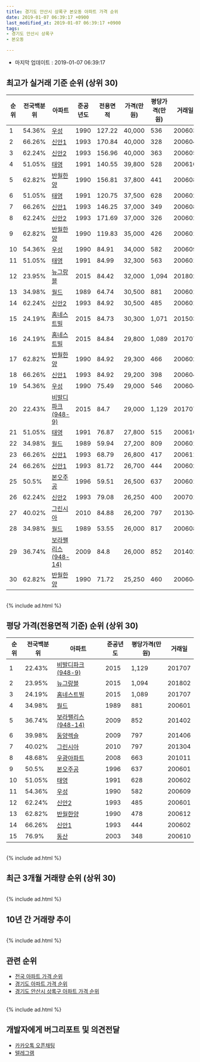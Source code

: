 ```yaml
---
title: 경기도 안산시 상록구 본오동 아파트 가격 순위
date: 2019-01-07 06:39:17 +0900
last_modified_at: 2019-01-07 06:39:17 +0900
tags:
- 경기도 안산시 상록구
- 본오동

---
```


* 마지막 업데이트 : 2019-01-07 06:39:17

## 최고가 실거래 기준 순위 (상위 30)


|순위|전국백분위|아파트|준공년도|전용면적|가격(만원)|평당가격(만원)|거래일|
|---|---|---|---|---|---|---|---|
|1|54.36%|[우성](https://search.naver.com/search.naver?query=%EA%B2%BD%EA%B8%B0%EB%8F%84+%EC%95%88%EC%82%B0%EC%8B%9C+%EC%83%81%EB%A1%9D%EA%B5%AC+%EB%B3%B8%EC%98%A4%EB%8F%99+%EC%9A%B0%EC%84%B1)|1990|127.22|40,000|536|200603|
|2|66.26%|[신안1](https://search.naver.com/search.naver?query=%EA%B2%BD%EA%B8%B0%EB%8F%84+%EC%95%88%EC%82%B0%EC%8B%9C+%EC%83%81%EB%A1%9D%EA%B5%AC+%EB%B3%B8%EC%98%A4%EB%8F%99+%EC%8B%A0%EC%95%881)|1993|170.84|40,000|328|200604|
|3|62.24%|[신안2](https://search.naver.com/search.naver?query=%EA%B2%BD%EA%B8%B0%EB%8F%84+%EC%95%88%EC%82%B0%EC%8B%9C+%EC%83%81%EB%A1%9D%EA%B5%AC+%EB%B3%B8%EC%98%A4%EB%8F%99+%EC%8B%A0%EC%95%882)|1993|156.96|40,000|363|200605|
|4|51.05%|[태영](https://search.naver.com/search.naver?query=%EA%B2%BD%EA%B8%B0%EB%8F%84+%EC%95%88%EC%82%B0%EC%8B%9C+%EC%83%81%EB%A1%9D%EA%B5%AC+%EB%B3%B8%EC%98%A4%EB%8F%99+%ED%83%9C%EC%98%81)|1991|140.55|39,800|528|200610|
|5|62.82%|[반월한양](https://search.naver.com/search.naver?query=%EA%B2%BD%EA%B8%B0%EB%8F%84+%EC%95%88%EC%82%B0%EC%8B%9C+%EC%83%81%EB%A1%9D%EA%B5%AC+%EB%B3%B8%EC%98%A4%EB%8F%99+%EB%B0%98%EC%9B%94%ED%95%9C%EC%96%91)|1990|156.81|37,800|441|200608|
|6|51.05%|[태영](https://search.naver.com/search.naver?query=%EA%B2%BD%EA%B8%B0%EB%8F%84+%EC%95%88%EC%82%B0%EC%8B%9C+%EC%83%81%EB%A1%9D%EA%B5%AC+%EB%B3%B8%EC%98%A4%EB%8F%99+%ED%83%9C%EC%98%81)|1991|120.75|37,500|628|200602|
|7|66.26%|[신안1](https://search.naver.com/search.naver?query=%EA%B2%BD%EA%B8%B0%EB%8F%84+%EC%95%88%EC%82%B0%EC%8B%9C+%EC%83%81%EB%A1%9D%EA%B5%AC+%EB%B3%B8%EC%98%A4%EB%8F%99+%EC%8B%A0%EC%95%881)|1993|146.25|37,000|349|200608|
|8|62.24%|[신안2](https://search.naver.com/search.naver?query=%EA%B2%BD%EA%B8%B0%EB%8F%84+%EC%95%88%EC%82%B0%EC%8B%9C+%EC%83%81%EB%A1%9D%EA%B5%AC+%EB%B3%B8%EC%98%A4%EB%8F%99+%EC%8B%A0%EC%95%882)|1993|171.69|37,000|326|200602|
|9|62.82%|[반월한양](https://search.naver.com/search.naver?query=%EA%B2%BD%EA%B8%B0%EB%8F%84+%EC%95%88%EC%82%B0%EC%8B%9C+%EC%83%81%EB%A1%9D%EA%B5%AC+%EB%B3%B8%EC%98%A4%EB%8F%99+%EB%B0%98%EC%9B%94%ED%95%9C%EC%96%91)|1990|119.83|35,000|426|200601|
|10|54.36%|[우성](https://search.naver.com/search.naver?query=%EA%B2%BD%EA%B8%B0%EB%8F%84+%EC%95%88%EC%82%B0%EC%8B%9C+%EC%83%81%EB%A1%9D%EA%B5%AC+%EB%B3%B8%EC%98%A4%EB%8F%99+%EC%9A%B0%EC%84%B1)|1990|84.91|34,000|582|200609|
|11|51.05%|[태영](https://search.naver.com/search.naver?query=%EA%B2%BD%EA%B8%B0%EB%8F%84+%EC%95%88%EC%82%B0%EC%8B%9C+%EC%83%81%EB%A1%9D%EA%B5%AC+%EB%B3%B8%EC%98%A4%EB%8F%99+%ED%83%9C%EC%98%81)|1991|84.99|32,300|563|200601|
|12|23.95%|[뉴그랑블](https://search.naver.com/search.naver?query=%EA%B2%BD%EA%B8%B0%EB%8F%84+%EC%95%88%EC%82%B0%EC%8B%9C+%EC%83%81%EB%A1%9D%EA%B5%AC+%EB%B3%B8%EC%98%A4%EB%8F%99+%EB%89%B4%EA%B7%B8%EB%9E%91%EB%B8%94)|2015|84.42|32,000|1,094|201802|
|13|34.98%|[월드](https://search.naver.com/search.naver?query=%EA%B2%BD%EA%B8%B0%EB%8F%84+%EC%95%88%EC%82%B0%EC%8B%9C+%EC%83%81%EB%A1%9D%EA%B5%AC+%EB%B3%B8%EC%98%A4%EB%8F%99+%EC%9B%94%EB%93%9C)|1989|64.74|30,500|881|200601|
|14|62.24%|[신안2](https://search.naver.com/search.naver?query=%EA%B2%BD%EA%B8%B0%EB%8F%84+%EC%95%88%EC%82%B0%EC%8B%9C+%EC%83%81%EB%A1%9D%EA%B5%AC+%EB%B3%B8%EC%98%A4%EB%8F%99+%EC%8B%A0%EC%95%882)|1993|84.92|30,500|485|200601|
|15|24.19%|[홈네스트빌](https://search.naver.com/search.naver?query=%EA%B2%BD%EA%B8%B0%EB%8F%84+%EC%95%88%EC%82%B0%EC%8B%9C+%EC%83%81%EB%A1%9D%EA%B5%AC+%EB%B3%B8%EC%98%A4%EB%8F%99+%ED%99%88%EB%84%A4%EC%8A%A4%ED%8A%B8%EB%B9%8C)|2015|84.73|30,300|1,071|201503|
|16|24.19%|[홈네스트빌](https://search.naver.com/search.naver?query=%EA%B2%BD%EA%B8%B0%EB%8F%84+%EC%95%88%EC%82%B0%EC%8B%9C+%EC%83%81%EB%A1%9D%EA%B5%AC+%EB%B3%B8%EC%98%A4%EB%8F%99+%ED%99%88%EB%84%A4%EC%8A%A4%ED%8A%B8%EB%B9%8C)|2015|84.84|29,800|1,089|201707|
|17|62.82%|[반월한양](https://search.naver.com/search.naver?query=%EA%B2%BD%EA%B8%B0%EB%8F%84+%EC%95%88%EC%82%B0%EC%8B%9C+%EC%83%81%EB%A1%9D%EA%B5%AC+%EB%B3%B8%EC%98%A4%EB%8F%99+%EB%B0%98%EC%9B%94%ED%95%9C%EC%96%91)|1990|84.92|29,300|466|200602|
|18|66.26%|[신안1](https://search.naver.com/search.naver?query=%EA%B2%BD%EA%B8%B0%EB%8F%84+%EC%95%88%EC%82%B0%EC%8B%9C+%EC%83%81%EB%A1%9D%EA%B5%AC+%EB%B3%B8%EC%98%A4%EB%8F%99+%EC%8B%A0%EC%95%881)|1993|84.92|29,200|398|200604|
|19|54.36%|[우성](https://search.naver.com/search.naver?query=%EA%B2%BD%EA%B8%B0%EB%8F%84+%EC%95%88%EC%82%B0%EC%8B%9C+%EC%83%81%EB%A1%9D%EA%B5%AC+%EB%B3%B8%EC%98%A4%EB%8F%99+%EC%9A%B0%EC%84%B1)|1990|75.49|29,000|546|200604|
|20|22.43%|[비발디파크(948-9)](https://search.naver.com/search.naver?query=%EA%B2%BD%EA%B8%B0%EB%8F%84+%EC%95%88%EC%82%B0%EC%8B%9C+%EC%83%81%EB%A1%9D%EA%B5%AC+%EB%B3%B8%EC%98%A4%EB%8F%99+%EB%B9%84%EB%B0%9C%EB%94%94%ED%8C%8C%ED%81%AC%28948-9%29)|2015|84.7|29,000|1,129|201707|
|21|51.05%|[태영](https://search.naver.com/search.naver?query=%EA%B2%BD%EA%B8%B0%EB%8F%84+%EC%95%88%EC%82%B0%EC%8B%9C+%EC%83%81%EB%A1%9D%EA%B5%AC+%EB%B3%B8%EC%98%A4%EB%8F%99+%ED%83%9C%EC%98%81)|1991|76.87|27,800|515|200610|
|22|34.98%|[월드](https://search.naver.com/search.naver?query=%EA%B2%BD%EA%B8%B0%EB%8F%84+%EC%95%88%EC%82%B0%EC%8B%9C+%EC%83%81%EB%A1%9D%EA%B5%AC+%EB%B3%B8%EC%98%A4%EB%8F%99+%EC%9B%94%EB%93%9C)|1989|59.94|27,200|809|200601|
|23|66.26%|[신안1](https://search.naver.com/search.naver?query=%EA%B2%BD%EA%B8%B0%EB%8F%84+%EC%95%88%EC%82%B0%EC%8B%9C+%EC%83%81%EB%A1%9D%EA%B5%AC+%EB%B3%B8%EC%98%A4%EB%8F%99+%EC%8B%A0%EC%95%881)|1993|68.79|26,800|417|200611|
|24|66.26%|[신안1](https://search.naver.com/search.naver?query=%EA%B2%BD%EA%B8%B0%EB%8F%84+%EC%95%88%EC%82%B0%EC%8B%9C+%EC%83%81%EB%A1%9D%EA%B5%AC+%EB%B3%B8%EC%98%A4%EB%8F%99+%EC%8B%A0%EC%95%881)|1993|81.72|26,700|444|200602|
|25|50.5%|[본오주공](https://search.naver.com/search.naver?query=%EA%B2%BD%EA%B8%B0%EB%8F%84+%EC%95%88%EC%82%B0%EC%8B%9C+%EC%83%81%EB%A1%9D%EA%B5%AC+%EB%B3%B8%EC%98%A4%EB%8F%99+%EB%B3%B8%EC%98%A4%EC%A3%BC%EA%B3%B5)|1996|59.51|26,500|637|200601|
|26|62.24%|[신안2](https://search.naver.com/search.naver?query=%EA%B2%BD%EA%B8%B0%EB%8F%84+%EC%95%88%EC%82%B0%EC%8B%9C+%EC%83%81%EB%A1%9D%EA%B5%AC+%EB%B3%B8%EC%98%A4%EB%8F%99+%EC%8B%A0%EC%95%882)|1993|79.08|26,250|400|200701|
|27|40.02%|[그린시아](https://search.naver.com/search.naver?query=%EA%B2%BD%EA%B8%B0%EB%8F%84+%EC%95%88%EC%82%B0%EC%8B%9C+%EC%83%81%EB%A1%9D%EA%B5%AC+%EB%B3%B8%EC%98%A4%EB%8F%99+%EA%B7%B8%EB%A6%B0%EC%8B%9C%EC%95%84)|2010|84.88|26,200|797|201304|
|28|34.98%|[월드](https://search.naver.com/search.naver?query=%EA%B2%BD%EA%B8%B0%EB%8F%84+%EC%95%88%EC%82%B0%EC%8B%9C+%EC%83%81%EB%A1%9D%EA%B5%AC+%EB%B3%B8%EC%98%A4%EB%8F%99+%EC%9B%94%EB%93%9C)|1989|53.55|26,000|817|200608|
|29|36.74%|[보라팰리스(948-14)](https://search.naver.com/search.naver?query=%EA%B2%BD%EA%B8%B0%EB%8F%84+%EC%95%88%EC%82%B0%EC%8B%9C+%EC%83%81%EB%A1%9D%EA%B5%AC+%EB%B3%B8%EC%98%A4%EB%8F%99+%EB%B3%B4%EB%9D%BC%ED%8C%B0%EB%A6%AC%EC%8A%A4%28948-14%29)|2009|84.8|26,000|852|201402|
|30|62.82%|[반월한양](https://search.naver.com/search.naver?query=%EA%B2%BD%EA%B8%B0%EB%8F%84+%EC%95%88%EC%82%B0%EC%8B%9C+%EC%83%81%EB%A1%9D%EA%B5%AC+%EB%B3%B8%EC%98%A4%EB%8F%99+%EB%B0%98%EC%9B%94%ED%95%9C%EC%96%91)|1990|71.72|25,250|460|200604|


<br>
{% include ad.html %}
<br>

## 평당 가격(전용면적 기준) 순위 (상위 30)


|순위|전국백분위|아파트|준공년도|평당가격(만원)|거래일|
|---|---|---|---|---|---|
|1|22.43%|[비발디파크(948-9)](https://search.naver.com/search.naver?query=%EA%B2%BD%EA%B8%B0%EB%8F%84+%EC%95%88%EC%82%B0%EC%8B%9C+%EC%83%81%EB%A1%9D%EA%B5%AC+%EB%B3%B8%EC%98%A4%EB%8F%99+%EB%B9%84%EB%B0%9C%EB%94%94%ED%8C%8C%ED%81%AC%28948-9%29)|2015|1,129|201707|
|2|23.95%|[뉴그랑블](https://search.naver.com/search.naver?query=%EA%B2%BD%EA%B8%B0%EB%8F%84+%EC%95%88%EC%82%B0%EC%8B%9C+%EC%83%81%EB%A1%9D%EA%B5%AC+%EB%B3%B8%EC%98%A4%EB%8F%99+%EB%89%B4%EA%B7%B8%EB%9E%91%EB%B8%94)|2015|1,094|201802|
|3|24.19%|[홈네스트빌](https://search.naver.com/search.naver?query=%EA%B2%BD%EA%B8%B0%EB%8F%84+%EC%95%88%EC%82%B0%EC%8B%9C+%EC%83%81%EB%A1%9D%EA%B5%AC+%EB%B3%B8%EC%98%A4%EB%8F%99+%ED%99%88%EB%84%A4%EC%8A%A4%ED%8A%B8%EB%B9%8C)|2015|1,089|201707|
|4|34.98%|[월드](https://search.naver.com/search.naver?query=%EA%B2%BD%EA%B8%B0%EB%8F%84+%EC%95%88%EC%82%B0%EC%8B%9C+%EC%83%81%EB%A1%9D%EA%B5%AC+%EB%B3%B8%EC%98%A4%EB%8F%99+%EC%9B%94%EB%93%9C)|1989|881|200601|
|5|36.74%|[보라팰리스(948-14)](https://search.naver.com/search.naver?query=%EA%B2%BD%EA%B8%B0%EB%8F%84+%EC%95%88%EC%82%B0%EC%8B%9C+%EC%83%81%EB%A1%9D%EA%B5%AC+%EB%B3%B8%EC%98%A4%EB%8F%99+%EB%B3%B4%EB%9D%BC%ED%8C%B0%EB%A6%AC%EC%8A%A4%28948-14%29)|2009|852|201402|
|6|39.98%|[동양렉슬](https://search.naver.com/search.naver?query=%EA%B2%BD%EA%B8%B0%EB%8F%84+%EC%95%88%EC%82%B0%EC%8B%9C+%EC%83%81%EB%A1%9D%EA%B5%AC+%EB%B3%B8%EC%98%A4%EB%8F%99+%EB%8F%99%EC%96%91%EB%A0%89%EC%8A%AC)|2009|797|201406|
|7|40.02%|[그린시아](https://search.naver.com/search.naver?query=%EA%B2%BD%EA%B8%B0%EB%8F%84+%EC%95%88%EC%82%B0%EC%8B%9C+%EC%83%81%EB%A1%9D%EA%B5%AC+%EB%B3%B8%EC%98%A4%EB%8F%99+%EA%B7%B8%EB%A6%B0%EC%8B%9C%EC%95%84)|2010|797|201304|
|8|48.68%|[우광아파트](https://search.naver.com/search.naver?query=%EA%B2%BD%EA%B8%B0%EB%8F%84+%EC%95%88%EC%82%B0%EC%8B%9C+%EC%83%81%EB%A1%9D%EA%B5%AC+%EB%B3%B8%EC%98%A4%EB%8F%99+%EC%9A%B0%EA%B4%91%EC%95%84%ED%8C%8C%ED%8A%B8)|2008|663|201011|
|9|50.5%|[본오주공](https://search.naver.com/search.naver?query=%EA%B2%BD%EA%B8%B0%EB%8F%84+%EC%95%88%EC%82%B0%EC%8B%9C+%EC%83%81%EB%A1%9D%EA%B5%AC+%EB%B3%B8%EC%98%A4%EB%8F%99+%EB%B3%B8%EC%98%A4%EC%A3%BC%EA%B3%B5)|1996|637|200601|
|10|51.05%|[태영](https://search.naver.com/search.naver?query=%EA%B2%BD%EA%B8%B0%EB%8F%84+%EC%95%88%EC%82%B0%EC%8B%9C+%EC%83%81%EB%A1%9D%EA%B5%AC+%EB%B3%B8%EC%98%A4%EB%8F%99+%ED%83%9C%EC%98%81)|1991|628|200602|
|11|54.36%|[우성](https://search.naver.com/search.naver?query=%EA%B2%BD%EA%B8%B0%EB%8F%84+%EC%95%88%EC%82%B0%EC%8B%9C+%EC%83%81%EB%A1%9D%EA%B5%AC+%EB%B3%B8%EC%98%A4%EB%8F%99+%EC%9A%B0%EC%84%B1)|1990|582|200609|
|12|62.24%|[신안2](https://search.naver.com/search.naver?query=%EA%B2%BD%EA%B8%B0%EB%8F%84+%EC%95%88%EC%82%B0%EC%8B%9C+%EC%83%81%EB%A1%9D%EA%B5%AC+%EB%B3%B8%EC%98%A4%EB%8F%99+%EC%8B%A0%EC%95%882)|1993|485|200601|
|13|62.82%|[반월한양](https://search.naver.com/search.naver?query=%EA%B2%BD%EA%B8%B0%EB%8F%84+%EC%95%88%EC%82%B0%EC%8B%9C+%EC%83%81%EB%A1%9D%EA%B5%AC+%EB%B3%B8%EC%98%A4%EB%8F%99+%EB%B0%98%EC%9B%94%ED%95%9C%EC%96%91)|1990|478|200612|
|14|66.26%|[신안1](https://search.naver.com/search.naver?query=%EA%B2%BD%EA%B8%B0%EB%8F%84+%EC%95%88%EC%82%B0%EC%8B%9C+%EC%83%81%EB%A1%9D%EA%B5%AC+%EB%B3%B8%EC%98%A4%EB%8F%99+%EC%8B%A0%EC%95%881)|1993|444|200602|
|15|76.9%|[동산](https://search.naver.com/search.naver?query=%EA%B2%BD%EA%B8%B0%EB%8F%84+%EC%95%88%EC%82%B0%EC%8B%9C+%EC%83%81%EB%A1%9D%EA%B5%AC+%EB%B3%B8%EC%98%A4%EB%8F%99+%EB%8F%99%EC%82%B0)|2003|348|200610|


<br>
{% include ad.html %}
<br>

## 최근 3개월 거래량 순위 (상위 30)


<div style="width:100%;">
    <canvas id="deal_count_ranking" height="250"></canvas>
</div>


<script>
new Chart(document.getElementById("deal_count_ranking"), {
    type: 'horizontalBar',
    data: {
        labels: ['월드', '신안1', '반월한양', '우성', '신안2', '본오주공', '태영'],
        datasets: [{
            label: '실거래 수',
            data: [9, 8, 5, 5, 2, 2, 1],
            borderColor: "rgba(255, 0, 128, 1)",
            backgroundColor: "rgba(255, 0, 128, 0.5)",
            fill: false,
        }]
    },
    options: {
        responsive: true,
        title: {
            display: true,
            text: '최근 3개월 거래량 순위'
        },
        tooltips: {
            mode: 'index',
            intersect: false,
            callbacks: {
                title: function(tooltipItems, data) {
                    return "실거래 수:";
                },
                label: function(tooltipItem, data) {
                    return data.labels[tooltipItem.index] + ": " + tooltipItem.xLabel;
                }
            }
        },
        hover: {
            mode: 'nearest',
            intersect: true
        },
        scales: {
            xAxes: [{
                display: true,
                scaleLabel: {
                    display: true,
                    labelString: '실거래 수'
                },
                ticks: {
                    suggestedMin: 0,
                }
            }],
            yAxes: [{
                display: true,
                ticks: {
                    autoSkip: false,
                    callback: function(value, index, values) {
                        if (value.length > 15)
                            return value.substr(0, 13) + "...";
                        else
                            return value;
                    }
                },
                scaleLabel: {
                    display: false,
                }
            }]
        }
    }
});

</script>


<br>
{% include ad.html %}
<br>

## 10년 간 거래량 추이


<div style="width:100%;">
    <canvas id="deal_progress" height="250"></canvas>
</div>

<script>
new Chart(document.getElementById("deal_progress"), {
    type: 'line',
    data: {
        labels: ['200901','200902','200903','200904','200905','200906','200907','200908','200909','200910','200911','200912','201001','201002','201003','201004','201005','201006','201007','201008','201009','201010','201011','201012','201101','201102','201103','201104','201105','201106','201107','201108','201109','201110','201111','201112','201201','201202','201203','201204','201205','201206','201207','201208','201209','201210','201211','201212','201301','201302','201303','201304','201305','201306','201307','201308','201309','201310','201311','201312','201401','201402','201403','201404','201405','201406','201407','201408','201409','201410','201411','201412','201501','201502','201503','201504','201505','201506','201507','201508','201509','201510','201511','201512','201601','201602','201603','201604','201605','201606','201607','201608','201609','201610','201611','201612','201701','201702','201703','201704','201705','201706','201707','201708','201709','201710','201711','201712','201801','201802','201803','201804','201805','201806','201807','201808','201809','201810','201811','201812','201901'],
        datasets: [{
            label: '실거래 수',
            pointRadius: 1,
            data: [27, 35, 48, 66, 68, 78, 71, 85, 84, 53, 33, 38, 55, 42, 59, 27, 37, 25, 17, 29, 31, 62, 52, 64, 69, 82, 68, 61, 61, 44, 53, 57, 53, 48, 48, 33, 36, 57, 56, 38, 35, 21, 33, 22, 37, 52, 43, 26, 29, 41, 54, 63, 64, 53, 29, 43, 52, 69, 29, 38, 49, 68, 83, 54, 40, 42, 56, 73, 83, 79, 66, 60, 89, 85, 97, 84, 65, 55, 64, 48, 37, 50, 35, 38, 28, 18, 50, 46, 44, 49, 42, 53, 43, 57, 39, 30, 16, 31, 39, 29, 34, 42, 52, 47, 26, 30, 17, 23, 28, 26, 38, 29, 21, 31, 30, 20, 31, 33, 23, 9, 0],
            borderColor: "rgba(255, 201, 14, 1)",
            backgroundColor: "rgba(255, 201, 14, 0.5)",
            fill: true,
        }]
    },
    options: {
        responsive: true,
        title: {
            display: true,
            text: '10년간 거래량 추이'
        },
        tooltips: {
            mode: 'index',
            intersect: false,
        },
        hover: {
            mode: 'nearest',
            intersect: true
        },
        scales: {
            xAxes: [{
                display: true,
                scaleLabel: {
                    display: true,
                    labelString: '년/월'
                }
            }],
            yAxes: [{
                display: true,
                ticks: {
                    suggestedMin: 0,
                },
                scaleLabel: {
                    display: true,
                    labelString: '실거래 수'
                }
            }]
        }
    }
});

</script>


<br>
{% include ad.html %}
<br>

## 관련 순위

- [전국 아파트 가격 순위](https://inasie.github.io/apt-ranking/전국)
- [경기도 아파트 가격 순위](https://inasie.github.io/apt-ranking/경기도)
- [경기도 안산시 상록구 아파트 가격 순위](https://inasie.github.io/apt-ranking/경기도-안산시-상록구)


<br>
{% include ad.html %}
<br>

## 개발자에게 버그리포트 및 의견전달

- [카카오톡 오픈채팅](https://open.kakao.com/o/gLJUAP4)
- [텔레그램](https://t.me/inasie)

